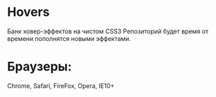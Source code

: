 Hovers
======
Банк ховер-эффектов на чистом CSS3
Репозиторий будет время от времени пополнятся новыми эффектами.

Браузеры:
======
Chrome, Safari, FireFox, Opera, IE10+
